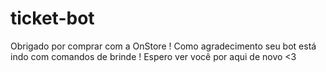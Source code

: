 # ticket-bot

Obrigado por comprar com a OnStore !
Como agradecimento seu bot está indo com comandos de brinde !
Espero ver você por aqui de novo <3
